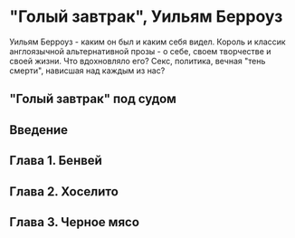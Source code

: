 # "Голый завтрак", Уильям Берроуз

Уильям Берроуз - каким он был и каким себя видел. Король и классик англоязычной альтернативной прозы - о себе, своем творчестве и своей жизни. Что вдохновляло его? Секс, политика, вечная "тень смерти", нависшая над каждым из нас?

## "Голый завтрак" под судом

## Введение

## Глава 1. Бенвей

## Глава 2. Хоселито

## Глава 3. Черное мясо
